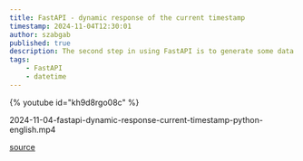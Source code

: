 ```yaml
---
title: FastAPI - dynamic response of the current timestamp
timestamp: 2024-11-04T12:30:01
author: szabgab
published: true
description: The second step in using FastAPI is to generate some data dynamically.
tags:
    - FastAPI
    - datetime
---
```



{% youtube id="kh9d8rgo08c" %}

2024-11-04-fastapi-dynamic-response-current-timestamp-python-english.mp4


[source](https://slides.code-maven.com/python/fastapi-dynamic-response)

